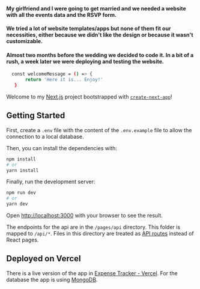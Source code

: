 #### My girlfriend and I were going to get married and we needed a website with all the events data and the RSVP form.

#### We tried a lot of website templates/apps but none of them fit our necessities, either because we didn't like the design or because it wasn't customizable.

#### Almost two months before the wedding we decided to code it. In a bit of a rush, a week later we were deploying and testing the website.

```bash
  const welcomeMessage = () => {
       return 'Here it is... Enjoy!'
   }
```

Welcome to my [Next.js](https://nextjs.org/) project bootstrapped
with [`create-next-app`](https://github.com/vercel/next.js/tree/canary/packages/create-next-app)!

## Getting Started

First, create a `.env` file with the content of the `.env.example` file to allow the connection to a local database.

Then, you can install the dependencies with:

```bash
npm install
# or
yarn install
```

Finally, run the development server:

```bash
npm run dev
# or
yarn dev
```

Open [http://localhost:3000](http://localhost:3000) with your browser to see the result.

The endpoints for the api are in the `/pages/api` directory. This folder is mapped to `/api/*`. Files in this directory
are treated as [API routes](https://nextjs.org/docs/api-routes/introduction) instead of React pages.

## Deployed on Vercel

There is a live version of the app in [Expense Tracker - Vercel](https://https://joacode-expense-tracker.vercel.app/).
For the database the app is using [MongoDB](https://www.mongodb.com/).
